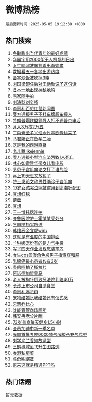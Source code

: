 # 微博热榜

`最后更新时间：2025-05-05 19:12:38 +0800`

## 热门搜索

1. [争取跑出当代青年的最好成绩](https://m.weibo.cn/search?containerid=100103type%3D1%26t%3D10%26q%3D%23%E4%BA%89%E5%8F%96%E8%B7%91%E5%87%BA%E5%BD%93%E4%BB%A3%E9%9D%92%E5%B9%B4%E7%9A%84%E6%9C%80%E5%A5%BD%E6%88%90%E7%BB%A9%23&stream_entry_id=51&isnewpage=1&extparam=seat%3D1%26filter_type%3Drealtimehot%26pos%3D0%26stream_entry_id%3D51%26c_type%3D51%26q%3D%2523%25E4%25BA%2589%25E5%258F%2596%25E8%25B7%2591%25E5%2587%25BA%25E5%25BD%2593%25E4%25BB%25A3%25E9%259D%2592%25E5%25B9%25B4%25E7%259A%2584%25E6%259C%2580%25E5%25A5%25BD%25E6%2588%2590%25E7%25BB%25A9%2523%26dgr%3D0%26cate%3D10103%26display_time%3D1746443557%26pre_seqid%3D17464435573380187090042)
1. [华晨宇用2000架无人机复刻日出](https://m.weibo.cn/search?containerid=100103type%3D1%26t%3D10%26q%3D%E5%8D%8E%E6%99%A8%E5%AE%87%E7%94%A82000%E6%9E%B6%E6%97%A0%E4%BA%BA%E6%9C%BA%E5%A4%8D%E5%88%BB%E6%97%A5%E5%87%BA&stream_entry_id=31&isnewpage=1&extparam=seat%3D1%26lcate%3D5001%26band_rank%3D1%26flag%3D16%26c_type%3D31%26pos%3D0%26dgr%3D0%26cate%3D5001%26filter_type%3Drealtimehot%26stream_entry_id%3D31%26realpos%3D1%26q%3D%25E5%258D%258E%25E6%2599%25A8%25E5%25AE%2587%25E7%2594%25A82000%25E6%259E%25B6%25E6%2597%25A0%25E4%25BA%25BA%25E6%259C%25BA%25E5%25A4%258D%25E5%2588%25BB%25E6%2597%25A5%25E5%2587%25BA%26display_time%3D1746443557%26pre_seqid%3D17464435573380187090042)
1. [女生晒照被网友看出血管瘤](https://m.weibo.cn/search?containerid=100103type%3D1%26t%3D10%26q%3D%23%E5%A5%B3%E7%94%9F%E6%99%92%E7%85%A7%E8%A2%AB%E7%BD%91%E5%8F%8B%E7%9C%8B%E5%87%BA%E8%A1%80%E7%AE%A1%E7%98%A4%23&stream_entry_id=31&isnewpage=1&extparam=seat%3D1%26lcate%3D5001%26band_rank%3D2%26flag%3D0%26c_type%3D31%26pos%3D1%26dgr%3D0%26cate%3D5001%26filter_type%3Drealtimehot%26stream_entry_id%3D31%26realpos%3D2%26q%3D%2523%25E5%25A5%25B3%25E7%2594%259F%25E6%2599%2592%25E7%2585%25A7%25E8%25A2%25AB%25E7%25BD%2591%25E5%258F%258B%25E7%259C%258B%25E5%2587%25BA%25E8%25A1%2580%25E7%25AE%25A1%25E7%2598%25A4%2523%26display_time%3D1746443557%26pre_seqid%3D17464435573380187090042)
1. [数据看五一各地出游热度](https://m.weibo.cn/search?containerid=100103type%3D1%26t%3D10%26q%3D%23%E6%95%B0%E6%8D%AE%E7%9C%8B%E4%BA%94%E4%B8%80%E5%90%84%E5%9C%B0%E5%87%BA%E6%B8%B8%E7%83%AD%E5%BA%A6%23&stream_entry_id=31&isnewpage=1&extparam=seat%3D1%26lcate%3D5001%26band_rank%3D3%26flag%3D0%26c_type%3D31%26pos%3D2%26dgr%3D0%26cate%3D5001%26filter_type%3Drealtimehot%26stream_entry_id%3D31%26realpos%3D3%26q%3D%2523%25E6%2595%25B0%25E6%258D%25AE%25E7%259C%258B%25E4%25BA%2594%25E4%25B8%2580%25E5%2590%2584%25E5%259C%25B0%25E5%2587%25BA%25E6%25B8%25B8%25E7%2583%25AD%25E5%25BA%25A6%2523%26display_time%3D1746443557%26pre_seqid%3D17464435573380187090042)
1. [晨宇炒饭被吃掉3吨](https://m.weibo.cn/search?containerid=100103type%3D1%26t%3D10%26q%3D%E6%99%A8%E5%AE%87%E7%82%92%E9%A5%AD%E8%A2%AB%E5%90%83%E6%8E%893%E5%90%A8&stream_entry_id=31&isnewpage=1&extparam=seat%3D1%26lcate%3D5001%26band_rank%3D4%26flag%3D16%26c_type%3D31%26pos%3D3%26dgr%3D0%26cate%3D5001%26filter_type%3Drealtimehot%26stream_entry_id%3D31%26realpos%3D4%26q%3D%25E6%2599%25A8%25E5%25AE%2587%25E7%2582%2592%25E9%25A5%25AD%25E8%25A2%25AB%25E5%2590%2583%25E6%258E%25893%25E5%2590%25A8%26display_time%3D1746443557%26pre_seqid%3D17464435573380187090042)
1. [刘国梁卸任后对王励勤说了这句话](https://m.weibo.cn/search?containerid=100103type%3D1%26t%3D10%26q%3D%23%E5%88%98%E5%9B%BD%E6%A2%81%E5%8D%B8%E4%BB%BB%E5%90%8E%E5%AF%B9%E7%8E%8B%E5%8A%B1%E5%8B%A4%E8%AF%B4%E4%BA%86%E8%BF%99%E5%8F%A5%E8%AF%9D%23&stream_entry_id=31&isnewpage=1&extparam=seat%3D1%26lcate%3D5001%26band_rank%3D5%26flag%3D0%26c_type%3D31%26pos%3D4%26dgr%3D0%26cate%3D5001%26filter_type%3Drealtimehot%26stream_entry_id%3D31%26realpos%3D5%26q%3D%2523%25E5%2588%2598%25E5%259B%25BD%25E6%25A2%2581%25E5%258D%25B8%25E4%25BB%25BB%25E5%2590%258E%25E5%25AF%25B9%25E7%258E%258B%25E5%258A%25B1%25E5%258B%25A4%25E8%25AF%25B4%25E4%25BA%2586%25E8%25BF%2599%25E5%258F%25A5%25E8%25AF%259D%2523%26display_time%3D1746443557%26pre_seqid%3D17464435573380187090042)
1. [日本一地出现神秘地鸣](https://m.weibo.cn/search?containerid=100103type%3D1%26t%3D10%26q%3D%23%E6%97%A5%E6%9C%AC%E4%B8%80%E5%9C%B0%E5%87%BA%E7%8E%B0%E7%A5%9E%E7%A7%98%E5%9C%B0%E9%B8%A3%23&stream_entry_id=31&isnewpage=1&extparam=seat%3D1%26lcate%3D5001%26band_rank%3D6%26flag%3D0%26c_type%3D31%26pos%3D5%26dgr%3D0%26cate%3D5001%26filter_type%3Drealtimehot%26stream_entry_id%3D31%26realpos%3D6%26q%3D%2523%25E6%2597%25A5%25E6%259C%25AC%25E4%25B8%2580%25E5%259C%25B0%25E5%2587%25BA%25E7%258E%25B0%25E7%25A5%259E%25E7%25A7%2598%25E5%259C%25B0%25E9%25B8%25A3%2523%26display_time%3D1746443557%26pre_seqid%3D17464435573380187090042)
1. [宅家随手拍](https://m.weibo.cn/search?containerid=100103type%3D1%26t%3D10%26q%3D%23%E5%AE%85%E5%AE%B6%E9%9A%8F%E6%89%8B%E6%8B%8D%23&stream_entry_id=31&isnewpage=1&extparam=seat%3D1%26lcate%3D5001%26band_rank%3D7%26c_type%3D31%26pos%3D6%26dgr%3D0%26cate%3D5001%26adid%3D284927%26is_ad_pos%3D1%26stream_entry_id%3D31%26q%3D%2523%25E5%25AE%2585%25E5%25AE%25B6%25E9%259A%258F%25E6%2589%258B%25E6%258B%258D%2523%26filter_type%3Drealtimehot%26display_time%3D1746443557%26pre_seqid%3D17464435573380187090042)
1. [刘涛怼刘奕畅](https://m.weibo.cn/search?containerid=100103type%3D1%26t%3D10%26q%3D%E5%88%98%E6%B6%9B%E6%80%BC%E5%88%98%E5%A5%95%E7%95%85&stream_entry_id=31&isnewpage=1&extparam=seat%3D1%26lcate%3D5001%26band_rank%3D7%26flag%3D2%26c_type%3D31%26pos%3D7%26dgr%3D0%26cate%3D5001%26filter_type%3Drealtimehot%26stream_entry_id%3D31%26realpos%3D7%26q%3D%25E5%2588%2598%25E6%25B6%259B%25E6%2580%25BC%25E5%2588%2598%25E5%25A5%2595%25E7%2595%2585%26display_time%3D1746443557%26pre_seqid%3D17464435573380187090042)
1. [李惠利百想红毯新闻图](https://m.weibo.cn/search?containerid=100103type%3D1%26t%3D10%26q%3D%23%E6%9D%8E%E6%83%A0%E5%88%A9%E7%99%BE%E6%83%B3%E7%BA%A2%E6%AF%AF%E6%96%B0%E9%97%BB%E5%9B%BE%23&stream_entry_id=31&isnewpage=1&extparam=seat%3D1%26lcate%3D5001%26band_rank%3D8%26flag%3D1%26c_type%3D31%26pos%3D8%26dgr%3D0%26cate%3D5001%26filter_type%3Drealtimehot%26stream_entry_id%3D31%26realpos%3D8%26q%3D%2523%25E6%259D%258E%25E6%2583%25A0%25E5%2588%25A9%25E7%2599%25BE%25E6%2583%25B3%25E7%25BA%25A2%25E6%25AF%25AF%25E6%2596%25B0%25E9%2597%25BB%25E5%259B%25BE%2523%26display_time%3D1746443557%26pre_seqid%3D17464435573380187090042)
1. [警方通报男子不挂车牌超车撞人](https://m.weibo.cn/search?containerid=100103type%3D1%26t%3D10%26q%3D%23%E8%AD%A6%E6%96%B9%E9%80%9A%E6%8A%A5%E7%94%B7%E5%AD%90%E4%B8%8D%E6%8C%82%E8%BD%A6%E7%89%8C%E8%B6%85%E8%BD%A6%E6%92%9E%E4%BA%BA%23&stream_entry_id=31&isnewpage=1&extparam=seat%3D1%26lcate%3D5001%26band_rank%3D9%26flag%3D0%26c_type%3D31%26pos%3D9%26dgr%3D0%26cate%3D5001%26filter_type%3Drealtimehot%26stream_entry_id%3D31%26realpos%3D9%26q%3D%2523%25E8%25AD%25A6%25E6%2596%25B9%25E9%2580%259A%25E6%258A%25A5%25E7%2594%25B7%25E5%25AD%2590%25E4%25B8%258D%25E6%258C%2582%25E8%25BD%25A6%25E7%2589%258C%25E8%25B6%2585%25E8%25BD%25A6%25E6%2592%259E%25E4%25BA%25BA%2523%26display_time%3D1746443557%26pre_seqid%3D17464435573380187090042)
1. [特朗普爆欧盟领导人打不通普京电话](https://m.weibo.cn/search?containerid=100103type%3D1%26t%3D10%26q%3D%23%E7%89%B9%E6%9C%97%E6%99%AE%E7%88%86%E6%AC%A7%E7%9B%9F%E9%A2%86%E5%AF%BC%E4%BA%BA%E6%89%93%E4%B8%8D%E9%80%9A%E6%99%AE%E4%BA%AC%E7%94%B5%E8%AF%9D%23&stream_entry_id=31&isnewpage=1&extparam=seat%3D1%26lcate%3D5001%26band_rank%3D10%26flag%3D0%26c_type%3D31%26pos%3D10%26dgr%3D0%26cate%3D5001%26filter_type%3Drealtimehot%26stream_entry_id%3D31%26realpos%3D10%26q%3D%2523%25E7%2589%25B9%25E6%259C%2597%25E6%2599%25AE%25E7%2588%2586%25E6%25AC%25A7%25E7%259B%259F%25E9%25A2%2586%25E5%25AF%25BC%25E4%25BA%25BA%25E6%2589%2593%25E4%25B8%258D%25E9%2580%259A%25E6%2599%25AE%25E4%25BA%25AC%25E7%2594%25B5%25E8%25AF%259D%2523%26display_time%3D1746443557%26pre_seqid%3D17464435573380187090042)
1. [月入3万攒2万五](https://m.weibo.cn/search?containerid=100103type%3D1%26t%3D10%26q%3D%E6%9C%88%E5%85%A53%E4%B8%87%E6%94%922%E4%B8%87%E4%BA%94&stream_entry_id=31&isnewpage=1&extparam=seat%3D1%26lcate%3D5001%26band_rank%3D11%26flag%3D2%26c_type%3D31%26pos%3D11%26dgr%3D0%26cate%3D5001%26filter_type%3Drealtimehot%26stream_entry_id%3D31%26realpos%3D11%26q%3D%25E6%259C%2588%25E5%2585%25A53%25E4%25B8%2587%25E6%2594%25922%25E4%25B8%2587%25E4%25BA%2594%26display_time%3D1746443557%26pre_seqid%3D17464435573380187090042)
1. [丁禹兮孟子义淮水竹亭剧情线来了](https://m.weibo.cn/search?containerid=100103type%3D1%26t%3D10%26q%3D%23%E4%B8%81%E7%A6%B9%E5%85%AE%E5%AD%9F%E5%AD%90%E4%B9%89%E6%B7%AE%E6%B0%B4%E7%AB%B9%E4%BA%AD%E5%89%A7%E6%83%85%E7%BA%BF%E6%9D%A5%E4%BA%86%23&stream_entry_id=31&isnewpage=1&extparam=seat%3D1%26lcate%3D5001%26band_rank%3D12%26flag%3D1%26c_type%3D31%26pos%3D12%26dgr%3D0%26cate%3D5001%26filter_type%3Drealtimehot%26stream_entry_id%3D31%26realpos%3D12%26q%3D%2523%25E4%25B8%2581%25E7%25A6%25B9%25E5%2585%25AE%25E5%25AD%259F%25E5%25AD%2590%25E4%25B9%2589%25E6%25B7%25AE%25E6%25B0%25B4%25E7%25AB%25B9%25E4%25BA%25AD%25E5%2589%25A7%25E6%2583%2585%25E7%25BA%25BF%25E6%259D%25A5%25E4%25BA%2586%2523%26display_time%3D1746443557%26pre_seqid%3D17464435573380187090042)
1. [马君妍正在备孕二胎](https://m.weibo.cn/search?containerid=100103type%3D1%26t%3D10%26q%3D%E9%A9%AC%E5%90%9B%E5%A6%8D%E6%AD%A3%E5%9C%A8%E5%A4%87%E5%AD%95%E4%BA%8C%E8%83%8E&stream_entry_id=31&isnewpage=1&extparam=seat%3D1%26lcate%3D5001%26band_rank%3D13%26flag%3D2%26c_type%3D31%26pos%3D13%26dgr%3D0%26cate%3D5001%26filter_type%3Drealtimehot%26stream_entry_id%3D31%26realpos%3D13%26q%3D%25E9%25A9%25AC%25E5%2590%259B%25E5%25A6%258D%25E6%25AD%25A3%25E5%259C%25A8%25E5%25A4%2587%25E5%25AD%2595%25E4%25BA%258C%25E8%2583%258E%26display_time%3D1746443557%26pre_seqid%3D17464435573380187090042)
1. [这是我的西游直播](https://m.weibo.cn/search?containerid=100103type%3D1%26t%3D10%26q%3D%E8%BF%99%E6%98%AF%E6%88%91%E7%9A%84%E8%A5%BF%E6%B8%B8%E7%9B%B4%E6%92%AD&stream_entry_id=31&isnewpage=1&extparam=seat%3D1%26lcate%3D5001%26band_rank%3D14%26flag%3D1%26c_type%3D31%26pos%3D14%26dgr%3D0%26cate%3D5001%26filter_type%3Drealtimehot%26stream_entry_id%3D31%26realpos%3D14%26q%3D%25E8%25BF%2599%25E6%2598%25AF%25E6%2588%2591%25E7%259A%2584%25E8%25A5%25BF%25E6%25B8%25B8%25E7%259B%25B4%25E6%2592%25AD%26display_time%3D1746443557%26pre_seqid%3D17464435573380187090042)
1. [允儿跳likejennie](https://m.weibo.cn/search?containerid=100103type%3D1%26t%3D10%26q%3D%E5%85%81%E5%84%BF%E8%B7%B3likejennie&stream_entry_id=31&isnewpage=1&extparam=seat%3D1%26lcate%3D5001%26band_rank%3D15%26flag%3D1%26c_type%3D31%26pos%3D15%26dgr%3D0%26cate%3D5001%26filter_type%3Drealtimehot%26stream_entry_id%3D31%26realpos%3D15%26q%3D%25E5%2585%2581%25E5%2584%25BF%25E8%25B7%25B3likejennie%26display_time%3D1746443557%26pre_seqid%3D17464435573380187090042)
1. [警方通报小型汽车坠河致1人死亡](https://m.weibo.cn/search?containerid=100103type%3D1%26t%3D10%26q%3D%23%E8%AD%A6%E6%96%B9%E9%80%9A%E6%8A%A5%E5%B0%8F%E5%9E%8B%E6%B1%BD%E8%BD%A6%E5%9D%A0%E6%B2%B3%E8%87%B41%E4%BA%BA%E6%AD%BB%E4%BA%A1%23&stream_entry_id=31&isnewpage=1&extparam=seat%3D1%26lcate%3D5001%26band_rank%3D16%26flag%3D1%26c_type%3D31%26pos%3D16%26dgr%3D0%26cate%3D5001%26filter_type%3Drealtimehot%26stream_entry_id%3D31%26realpos%3D16%26q%3D%2523%25E8%25AD%25A6%25E6%2596%25B9%25E9%2580%259A%25E6%258A%25A5%25E5%25B0%258F%25E5%259E%258B%25E6%25B1%25BD%25E8%25BD%25A6%25E5%259D%25A0%25E6%25B2%25B3%25E8%2587%25B41%25E4%25BA%25BA%25E6%25AD%25BB%25E4%25BA%25A1%2523%26display_time%3D1746443557%26pre_seqid%3D17464435573380187090042)
1. [林心如霍建华带女儿看电影](https://m.weibo.cn/search?containerid=100103type%3D1%26t%3D10%26q%3D%23%E6%9E%97%E5%BF%83%E5%A6%82%E9%9C%8D%E5%BB%BA%E5%8D%8E%E5%B8%A6%E5%A5%B3%E5%84%BF%E7%9C%8B%E7%94%B5%E5%BD%B1%23&stream_entry_id=31&isnewpage=1&extparam=seat%3D1%26lcate%3D5001%26band_rank%3D17%26flag%3D1%26c_type%3D31%26pos%3D17%26dgr%3D0%26cate%3D5001%26filter_type%3Drealtimehot%26stream_entry_id%3D31%26realpos%3D17%26q%3D%2523%25E6%259E%2597%25E5%25BF%2583%25E5%25A6%2582%25E9%259C%258D%25E5%25BB%25BA%25E5%258D%258E%25E5%25B8%25A6%25E5%25A5%25B3%25E5%2584%25BF%25E7%259C%258B%25E7%2594%25B5%25E5%25BD%25B1%2523%26display_time%3D1746443557%26pre_seqid%3D17464435573380187090042)
1. [男患子宫肌瘤论文打了谁的脸](https://m.weibo.cn/search?containerid=100103type%3D1%26t%3D10%26q%3D%23%E7%94%B7%E6%82%A3%E5%AD%90%E5%AE%AB%E8%82%8C%E7%98%A4%E8%AE%BA%E6%96%87%E6%89%93%E4%BA%86%E8%B0%81%E7%9A%84%E8%84%B8%23&stream_entry_id=31&isnewpage=1&extparam=seat%3D1%26lcate%3D5001%26band_rank%3D18%26flag%3D1%26c_type%3D31%26pos%3D18%26dgr%3D0%26cate%3D5001%26filter_type%3Drealtimehot%26stream_entry_id%3D31%26realpos%3D18%26q%3D%2523%25E7%2594%25B7%25E6%2582%25A3%25E5%25AD%2590%25E5%25AE%25AB%25E8%2582%258C%25E7%2598%25A4%25E8%25AE%25BA%25E6%2596%2587%25E6%2589%2593%25E4%25BA%2586%25E8%25B0%2581%25E7%259A%2584%25E8%2584%25B8%2523%26display_time%3D1746443557%26pre_seqid%3D17464435573380187090042)
1. [再上19天班又放假了](https://m.weibo.cn/search?containerid=100103type%3D1%26t%3D10%26q%3D%23%E5%86%8D%E4%B8%8A19%E5%A4%A9%E7%8F%AD%E5%8F%88%E6%94%BE%E5%81%87%E4%BA%86%23&stream_entry_id=31&isnewpage=1&extparam=seat%3D1%26lcate%3D5001%26band_rank%3D19%26flag%3D0%26c_type%3D31%26pos%3D19%26dgr%3D0%26cate%3D5001%26filter_type%3Drealtimehot%26stream_entry_id%3D31%26realpos%3D19%26q%3D%2523%25E5%2586%258D%25E4%25B8%258A19%25E5%25A4%25A9%25E7%258F%25AD%25E5%258F%2588%25E6%2594%25BE%25E5%2581%2587%25E4%25BA%2586%2523%26display_time%3D1746443557%26pre_seqid%3D17464435573380187090042)
1. [护士发论文称男性确诊子宫肌瘤](https://m.weibo.cn/search?containerid=100103type%3D1%26t%3D10%26q%3D%23%E6%8A%A4%E5%A3%AB%E5%8F%91%E8%AE%BA%E6%96%87%E7%A7%B0%E7%94%B7%E6%80%A7%E7%A1%AE%E8%AF%8A%E5%AD%90%E5%AE%AB%E8%82%8C%E7%98%A4%23&stream_entry_id=31&isnewpage=1&extparam=seat%3D1%26lcate%3D5001%26band_rank%3D20%26flag%3D0%26c_type%3D31%26pos%3D20%26dgr%3D0%26cate%3D5001%26filter_type%3Drealtimehot%26stream_entry_id%3D31%26realpos%3D20%26q%3D%2523%25E6%258A%25A4%25E5%25A3%25AB%25E5%258F%2591%25E8%25AE%25BA%25E6%2596%2587%25E7%25A7%25B0%25E7%2594%25B7%25E6%2580%25A7%25E7%25A1%25AE%25E8%25AF%258A%25E5%25AD%2590%25E5%25AE%25AB%25E8%2582%258C%25E7%2598%25A4%2523%26display_time%3D1746443557%26pre_seqid%3D17464435573380187090042)
1. [19岁女孩哭泣照被盗用到高潮针配图](https://m.weibo.cn/search?containerid=100103type%3D1%26t%3D10%26q%3D%2319%E5%B2%81%E5%A5%B3%E5%AD%A9%E5%93%AD%E6%B3%A3%E7%85%A7%E8%A2%AB%E7%9B%97%E7%94%A8%E5%88%B0%E9%AB%98%E6%BD%AE%E9%92%88%E9%85%8D%E5%9B%BE%23&stream_entry_id=31&isnewpage=1&extparam=seat%3D1%26lcate%3D5001%26band_rank%3D21%26flag%3D2%26c_type%3D31%26pos%3D21%26dgr%3D0%26cate%3D5001%26filter_type%3Drealtimehot%26stream_entry_id%3D31%26realpos%3D21%26q%3D%252319%25E5%25B2%2581%25E5%25A5%25B3%25E5%25AD%25A9%25E5%2593%25AD%25E6%25B3%25A3%25E7%2585%25A7%25E8%25A2%25AB%25E7%259B%2597%25E7%2594%25A8%25E5%2588%25B0%25E9%25AB%2598%25E6%25BD%25AE%25E9%2592%2588%25E9%2585%258D%25E5%259B%25BE%2523%26display_time%3D1746443557%26pre_seqid%3D17464435573380187090042)
1. [百想红毯](https://m.weibo.cn/search?containerid=100103type%3D1%26t%3D10%26q%3D%E7%99%BE%E6%83%B3%E7%BA%A2%E6%AF%AF&stream_entry_id=31&isnewpage=1&extparam=seat%3D1%26lcate%3D5001%26band_rank%3D22%26flag%3D0%26c_type%3D31%26pos%3D22%26dgr%3D0%26cate%3D5001%26filter_type%3Drealtimehot%26stream_entry_id%3D31%26realpos%3D22%26q%3D%25E7%2599%25BE%25E6%2583%25B3%25E7%25BA%25A2%25E6%25AF%25AF%26display_time%3D1746443557%26pre_seqid%3D17464435573380187090042)
1. [楚后](https://m.weibo.cn/search?containerid=100103type%3D1%26t%3D10%26q%3D%E6%A5%9A%E5%90%8E&stream_entry_id=31&isnewpage=1&extparam=seat%3D1%26lcate%3D5001%26band_rank%3D23%26flag%3D1%26c_type%3D31%26pos%3D23%26dgr%3D0%26cate%3D5001%26filter_type%3Drealtimehot%26stream_entry_id%3D31%26realpos%3D23%26q%3D%25E6%25A5%259A%25E5%2590%258E%26display_time%3D1746443557%26pre_seqid%3D17464435573380187090042)
1. [百想](https://m.weibo.cn/search?containerid=100103type%3D1%26t%3D10%26q%3D%E7%99%BE%E6%83%B3&stream_entry_id=31&isnewpage=1&extparam=seat%3D1%26lcate%3D5001%26band_rank%3D24%26flag%3D1%26c_type%3D31%26pos%3D24%26dgr%3D0%26cate%3D5001%26filter_type%3Drealtimehot%26stream_entry_id%3D31%26realpos%3D24%26q%3D%25E7%2599%25BE%25E6%2583%25B3%26display_time%3D1746443557%26pre_seqid%3D17464435573380187090042)
1. [王一博托腮连拍](https://m.weibo.cn/search?containerid=100103type%3D1%26t%3D10%26q%3D%23%E7%8E%8B%E4%B8%80%E5%8D%9A%E6%89%98%E8%85%AE%E8%BF%9E%E6%8B%8D%23&stream_entry_id=31&isnewpage=1&extparam=seat%3D1%26lcate%3D5001%26band_rank%3D25%26flag%3D1%26c_type%3D31%26pos%3D25%26dgr%3D0%26cate%3D5001%26filter_type%3Drealtimehot%26stream_entry_id%3D31%26realpos%3D25%26q%3D%2523%25E7%258E%258B%25E4%25B8%2580%25E5%258D%259A%25E6%2589%2598%25E8%2585%25AE%25E8%25BF%259E%25E6%258B%258D%2523%26display_time%3D1746443557%26pre_seqid%3D17464435573380187090042)
1. [齐鲁医院护士霍某某受处分](https://m.weibo.cn/search?containerid=100103type%3D1%26t%3D10%26q%3D%23%E9%BD%90%E9%B2%81%E5%8C%BB%E9%99%A2%E6%8A%A4%E5%A3%AB%E9%9C%8D%E6%9F%90%E6%9F%90%E5%8F%97%E5%A4%84%E5%88%86%23&stream_entry_id=31&isnewpage=1&extparam=seat%3D1%26lcate%3D5001%26band_rank%3D26%26flag%3D1%26c_type%3D31%26pos%3D26%26dgr%3D0%26cate%3D5001%26filter_type%3Drealtimehot%26stream_entry_id%3D31%26realpos%3D26%26q%3D%2523%25E9%25BD%2590%25E9%25B2%2581%25E5%258C%25BB%25E9%2599%25A2%25E6%258A%25A4%25E5%25A3%25AB%25E9%259C%258D%25E6%259F%2590%25E6%259F%2590%25E5%258F%2597%25E5%25A4%2584%25E5%2588%2586%2523%26display_time%3D1746443557%26pre_seqid%3D17464435573380187090042)
1. [生命树杨紫路透](https://m.weibo.cn/search?containerid=100103type%3D1%26t%3D10%26q%3D%23%E7%94%9F%E5%91%BD%E6%A0%91%E6%9D%A8%E7%B4%AB%E8%B7%AF%E9%80%8F%23&stream_entry_id=31&isnewpage=1&extparam=seat%3D1%26lcate%3D5001%26band_rank%3D27%26flag%3D1%26c_type%3D31%26pos%3D27%26dgr%3D0%26cate%3D5001%26filter_type%3Drealtimehot%26stream_entry_id%3D31%26realpos%3D27%26q%3D%2523%25E7%2594%259F%25E5%2591%25BD%25E6%25A0%2591%25E6%259D%25A8%25E7%25B4%25AB%25E8%25B7%25AF%25E9%2580%258F%2523%26display_time%3D1746443557%26pre_seqid%3D17464435573380187090042)
1. [韩维辰金宣虎wink](https://m.weibo.cn/search?containerid=100103type%3D1%26t%3D10%26q%3D%23%E9%9F%A9%E7%BB%B4%E8%BE%B0%E9%87%91%E5%AE%A3%E8%99%8Ewink%23&stream_entry_id=31&isnewpage=1&extparam=seat%3D1%26lcate%3D5001%26band_rank%3D28%26flag%3D1%26c_type%3D31%26pos%3D28%26dgr%3D0%26cate%3D5001%26filter_type%3Drealtimehot%26stream_entry_id%3D31%26realpos%3D28%26q%3D%2523%25E9%259F%25A9%25E7%25BB%25B4%25E8%25BE%25B0%25E9%2587%2591%25E5%25AE%25A3%25E8%2599%258Ewink%2523%26display_time%3D1746443557%26pre_seqid%3D17464435573380187090042)
1. [这就是有温度的中国排面](https://m.weibo.cn/search?containerid=100103type%3D1%26t%3D10%26q%3D%23%E8%BF%99%E5%B0%B1%E6%98%AF%E6%9C%89%E6%B8%A9%E5%BA%A6%E7%9A%84%E4%B8%AD%E5%9B%BD%E6%8E%92%E9%9D%A2%23&stream_entry_id=31&isnewpage=1&extparam=seat%3D1%26lcate%3D5001%26band_rank%3D29%26flag%3D1%26c_type%3D31%26pos%3D29%26dgr%3D0%26cate%3D5001%26filter_type%3Drealtimehot%26stream_entry_id%3D31%26realpos%3D29%26q%3D%2523%25E8%25BF%2599%25E5%25B0%25B1%25E6%2598%25AF%25E6%259C%2589%25E6%25B8%25A9%25E5%25BA%25A6%25E7%259A%2584%25E4%25B8%25AD%25E5%259B%25BD%25E6%258E%2592%25E9%259D%25A2%2523%26display_time%3D1746443557%26pre_seqid%3D17464435573380187090042)
1. [卡琳娜宠粉有的是力气手段](https://m.weibo.cn/search?containerid=100103type%3D1%26t%3D10%26q%3D%E5%8D%A1%E7%90%B3%E5%A8%9C%E5%AE%A0%E7%B2%89%E6%9C%89%E7%9A%84%E6%98%AF%E5%8A%9B%E6%B0%94%E6%89%8B%E6%AE%B5&stream_entry_id=31&isnewpage=1&extparam=seat%3D1%26lcate%3D5001%26band_rank%3D30%26flag%3D1%26c_type%3D31%26pos%3D30%26dgr%3D0%26cate%3D5001%26filter_type%3Drealtimehot%26stream_entry_id%3D31%26realpos%3D30%26q%3D%25E5%258D%25A1%25E7%2590%25B3%25E5%25A8%259C%25E5%25AE%25A0%25E7%25B2%2589%25E6%259C%2589%25E7%259A%2584%25E6%2598%25AF%25E5%258A%259B%25E6%25B0%2594%25E6%2589%258B%25E6%25AE%25B5%26display_time%3D1746443557%26pre_seqid%3D17464435573380187090042)
1. [写了四天作业发现忘装笔芯](https://m.weibo.cn/search?containerid=100103type%3D1%26t%3D10%26q%3D%E5%86%99%E4%BA%86%E5%9B%9B%E5%A4%A9%E4%BD%9C%E4%B8%9A%E5%8F%91%E7%8E%B0%E5%BF%98%E8%A3%85%E7%AC%94%E8%8A%AF&stream_entry_id=31&isnewpage=1&extparam=seat%3D1%26lcate%3D5001%26band_rank%3D31%26flag%3D1%26c_type%3D31%26pos%3D31%26dgr%3D0%26cate%3D5001%26filter_type%3Drealtimehot%26stream_entry_id%3D31%26realpos%3D31%26q%3D%25E5%2586%2599%25E4%25BA%2586%25E5%259B%259B%25E5%25A4%25A9%25E4%25BD%259C%25E4%25B8%259A%25E5%258F%2591%25E7%258E%25B0%25E5%25BF%2598%25E8%25A3%2585%25E7%25AC%2594%25E8%258A%25AF%26display_time%3D1746443557%26pre_seqid%3D17464435573380187090042)
1. [女生cos国漫角色被男子指责穿和服](https://m.weibo.cn/search?containerid=100103type%3D1%26t%3D10%26q%3D%23%E5%A5%B3%E7%94%9Fcos%E5%9B%BD%E6%BC%AB%E8%A7%92%E8%89%B2%E8%A2%AB%E7%94%B7%E5%AD%90%E6%8C%87%E8%B4%A3%E7%A9%BF%E5%92%8C%E6%9C%8D%23&stream_entry_id=31&isnewpage=1&extparam=seat%3D1%26lcate%3D5001%26band_rank%3D32%26flag%3D0%26c_type%3D31%26pos%3D32%26dgr%3D0%26cate%3D5001%26filter_type%3Drealtimehot%26stream_entry_id%3D31%26realpos%3D32%26q%3D%2523%25E5%25A5%25B3%25E7%2594%259Fcos%25E5%259B%25BD%25E6%25BC%25AB%25E8%25A7%2592%25E8%2589%25B2%25E8%25A2%25AB%25E7%2594%25B7%25E5%25AD%2590%25E6%258C%2587%25E8%25B4%25A3%25E7%25A9%25BF%25E5%2592%258C%25E6%259C%258D%2523%26display_time%3D1746443557%26pre_seqid%3D17464435573380187090042)
1. [乳腺癌最小患者仅有3岁](https://m.weibo.cn/search?containerid=100103type%3D1%26t%3D10%26q%3D%23%E4%B9%B3%E8%85%BA%E7%99%8C%E6%9C%80%E5%B0%8F%E6%82%A3%E8%80%85%E4%BB%85%E6%9C%893%E5%B2%81%23&stream_entry_id=31&isnewpage=1&extparam=seat%3D1%26lcate%3D5001%26band_rank%3D33%26flag%3D0%26c_type%3D31%26pos%3D33%26dgr%3D0%26cate%3D5001%26filter_type%3Drealtimehot%26stream_entry_id%3D31%26realpos%3D33%26q%3D%2523%25E4%25B9%25B3%25E8%2585%25BA%25E7%2599%258C%25E6%259C%2580%25E5%25B0%258F%25E6%2582%25A3%25E8%2580%2585%25E4%25BB%2585%25E6%259C%25893%25E5%25B2%2581%2523%26display_time%3D1746443557%26pre_seqid%3D17464435573380187090042)
1. [费启鸣拍了撕拉片](https://m.weibo.cn/search?containerid=100103type%3D1%26t%3D10%26q%3D%E8%B4%B9%E5%90%AF%E9%B8%A3%E6%8B%8D%E4%BA%86%E6%92%95%E6%8B%89%E7%89%87&stream_entry_id=31&isnewpage=1&extparam=seat%3D1%26lcate%3D5001%26band_rank%3D34%26flag%3D1%26c_type%3D31%26pos%3D34%26dgr%3D0%26cate%3D5001%26filter_type%3Drealtimehot%26stream_entry_id%3D31%26realpos%3D34%26q%3D%25E8%25B4%25B9%25E5%2590%25AF%25E9%25B8%25A3%25E6%258B%258D%25E4%25BA%2586%25E6%2592%2595%25E6%258B%2589%25E7%2589%2587%26display_time%3D1746443557%26pre_seqid%3D17464435573380187090042)
1. [阿诺德加盟皇马](https://m.weibo.cn/search?containerid=100103type%3D1%26t%3D10%26q%3D%23%E9%98%BF%E8%AF%BA%E5%BE%B7%E5%8A%A0%E7%9B%9F%E7%9A%87%E9%A9%AC%23&stream_entry_id=31&isnewpage=1&extparam=seat%3D1%26lcate%3D5001%26band_rank%3D35%26flag%3D0%26c_type%3D31%26pos%3D35%26dgr%3D0%26cate%3D5001%26filter_type%3Drealtimehot%26stream_entry_id%3D31%26realpos%3D35%26q%3D%2523%25E9%2598%25BF%25E8%25AF%25BA%25E5%25BE%25B7%25E5%258A%25A0%25E7%259B%259F%25E7%259A%2587%25E9%25A9%25AC%2523%26display_time%3D1746443557%26pre_seqid%3D17464435573380187090042)
1. [老人被狗扑倒致死法院判赔40万](https://m.weibo.cn/search?containerid=100103type%3D1%26t%3D10%26q%3D%E8%80%81%E4%BA%BA%E8%A2%AB%E7%8B%97%E6%89%91%E5%80%92%E8%87%B4%E6%AD%BB%E6%B3%95%E9%99%A2%E5%88%A4%E8%B5%9440%E4%B8%87&stream_entry_id=31&isnewpage=1&extparam=seat%3D1%26lcate%3D5001%26band_rank%3D36%26flag%3D0%26c_type%3D31%26pos%3D36%26dgr%3D0%26cate%3D5001%26filter_type%3Drealtimehot%26stream_entry_id%3D31%26realpos%3D36%26q%3D%25E8%2580%2581%25E4%25BA%25BA%25E8%25A2%25AB%25E7%258B%2597%25E6%2589%2591%25E5%2580%2592%25E8%2587%25B4%25E6%25AD%25BB%25E6%25B3%2595%25E9%2599%25A2%25E5%2588%25A4%25E8%25B5%259440%25E4%25B8%2587%26display_time%3D1746443557%26pre_seqid%3D17464435573380187090042)
1. [长沙上市公司自助食堂](https://m.weibo.cn/search?containerid=100103type%3D1%26t%3D10%26q%3D%E9%95%BF%E6%B2%99%E4%B8%8A%E5%B8%82%E5%85%AC%E5%8F%B8%E8%87%AA%E5%8A%A9%E9%A3%9F%E5%A0%82&stream_entry_id=31&isnewpage=1&extparam=seat%3D1%26lcate%3D5001%26band_rank%3D37%26flag%3D1%26c_type%3D31%26pos%3D37%26dgr%3D0%26cate%3D5001%26filter_type%3Drealtimehot%26stream_entry_id%3D31%26realpos%3D37%26q%3D%25E9%2595%25BF%25E6%25B2%2599%25E4%25B8%258A%25E5%25B8%2582%25E5%2585%25AC%25E5%258F%25B8%25E8%2587%25AA%25E5%258A%25A9%25E9%25A3%259F%25E5%25A0%2582%26display_time%3D1746443557%26pre_seqid%3D17464435573380187090042)
1. [李惠利麻花辫](https://m.weibo.cn/search?containerid=100103type%3D1%26t%3D10%26q%3D%23%E6%9D%8E%E6%83%A0%E5%88%A9%E9%BA%BB%E8%8A%B1%E8%BE%AB%23&stream_entry_id=31&isnewpage=1&extparam=seat%3D1%26lcate%3D5001%26band_rank%3D38%26flag%3D1%26c_type%3D31%26pos%3D38%26dgr%3D0%26cate%3D5001%26filter_type%3Drealtimehot%26stream_entry_id%3D31%26realpos%3D38%26q%3D%2523%25E6%259D%258E%25E6%2583%25A0%25E5%2588%25A9%25E9%25BA%25BB%25E8%258A%25B1%25E8%25BE%25AB%2523%26display_time%3D1746443557%26pre_seqid%3D17464435573380187090042)
1. [宠物结婚比我结婚还有仪式感](https://m.weibo.cn/search?containerid=100103type%3D1%26t%3D10%26q%3D%E5%AE%A0%E7%89%A9%E7%BB%93%E5%A9%9A%E6%AF%94%E6%88%91%E7%BB%93%E5%A9%9A%E8%BF%98%E6%9C%89%E4%BB%AA%E5%BC%8F%E6%84%9F&stream_entry_id=31&isnewpage=1&extparam=seat%3D1%26lcate%3D5001%26band_rank%3D39%26flag%3D1%26c_type%3D31%26pos%3D39%26dgr%3D0%26cate%3D5001%26filter_type%3Drealtimehot%26stream_entry_id%3D31%26realpos%3D39%26q%3D%25E5%25AE%25A0%25E7%2589%25A9%25E7%25BB%2593%25E5%25A9%259A%25E6%25AF%2594%25E6%2588%2591%25E7%25BB%2593%25E5%25A9%259A%25E8%25BF%2598%25E6%259C%2589%25E4%25BB%25AA%25E5%25BC%258F%25E6%2584%259F%26display_time%3D1746443557%26pre_seqid%3D17464435573380187090042)
1. [宋慧乔比心](https://m.weibo.cn/search?containerid=100103type%3D1%26t%3D10%26q%3D%E5%AE%8B%E6%85%A7%E4%B9%94%E6%AF%94%E5%BF%83&stream_entry_id=31&isnewpage=1&extparam=seat%3D1%26lcate%3D5001%26band_rank%3D40%26flag%3D1%26c_type%3D31%26pos%3D40%26dgr%3D0%26cate%3D5001%26filter_type%3Drealtimehot%26stream_entry_id%3D31%26realpos%3D40%26q%3D%25E5%25AE%258B%25E6%2585%25A7%25E4%25B9%2594%25E6%25AF%2594%25E5%25BF%2583%26display_time%3D1746443557%26pre_seqid%3D17464435573380187090042)
1. [谁能管管商场厕所](https://m.weibo.cn/search?containerid=100103type%3D1%26t%3D10%26q%3D%E8%B0%81%E8%83%BD%E7%AE%A1%E7%AE%A1%E5%95%86%E5%9C%BA%E5%8E%95%E6%89%80&stream_entry_id=31&isnewpage=1&extparam=seat%3D1%26lcate%3D5001%26band_rank%3D41%26flag%3D0%26c_type%3D31%26pos%3D41%26dgr%3D0%26cate%3D5001%26filter_type%3Drealtimehot%26stream_entry_id%3D31%26realpos%3D41%26q%3D%25E8%25B0%2581%25E8%2583%25BD%25E7%25AE%25A1%25E7%25AE%25A1%25E5%2595%2586%25E5%259C%25BA%25E5%258E%2595%25E6%2589%2580%26display_time%3D1746443557%26pre_seqid%3D17464435573380187090042)
1. [韩安冉老公片酬](https://m.weibo.cn/search?containerid=100103type%3D1%26t%3D10%26q%3D%23%E9%9F%A9%E5%AE%89%E5%86%89%E8%80%81%E5%85%AC%E7%89%87%E9%85%AC%23&stream_entry_id=31&isnewpage=1&extparam=seat%3D1%26lcate%3D5001%26band_rank%3D42%26flag%3D0%26c_type%3D31%26pos%3D42%26dgr%3D0%26cate%3D5001%26filter_type%3Drealtimehot%26stream_entry_id%3D31%26realpos%3D42%26q%3D%2523%25E9%259F%25A9%25E5%25AE%2589%25E5%2586%2589%25E8%2580%2581%25E5%2585%25AC%25E7%2589%2587%25E9%2585%25AC%2523%26display_time%3D1746443557%26pre_seqid%3D17464435573380187090042)
1. [73岁普京每天健身1.5小时](https://m.weibo.cn/search?containerid=100103type%3D1%26t%3D10%26q%3D%2373%E5%B2%81%E6%99%AE%E4%BA%AC%E6%AF%8F%E5%A4%A9%E5%81%A5%E8%BA%AB1.5%E5%B0%8F%E6%97%B6%23&stream_entry_id=31&isnewpage=1&extparam=seat%3D1%26lcate%3D5001%26band_rank%3D43%26flag%3D0%26c_type%3D31%26pos%3D43%26dgr%3D0%26cate%3D5001%26filter_type%3Drealtimehot%26stream_entry_id%3D31%26realpos%3D43%26q%3D%252373%25E5%25B2%2581%25E6%2599%25AE%25E4%25BA%25AC%25E6%25AF%258F%25E5%25A4%25A9%25E5%2581%25A5%25E8%25BA%25AB1.5%25E5%25B0%258F%25E6%2597%25B6%2523%26display_time%3D1746443557%26pre_seqid%3D17464435573380187090042)
1. [全员加速中新一季名单](https://m.weibo.cn/search?containerid=100103type%3D1%26t%3D10%26q%3D%23%E5%85%A8%E5%91%98%E5%8A%A0%E9%80%9F%E4%B8%AD%E6%96%B0%E4%B8%80%E5%AD%A3%E5%90%8D%E5%8D%95%23&stream_entry_id=31&isnewpage=1&extparam=seat%3D1%26lcate%3D5001%26band_rank%3D44%26flag%3D1%26c_type%3D31%26pos%3D44%26dgr%3D0%26cate%3D5001%26filter_type%3Drealtimehot%26stream_entry_id%3D31%26realpos%3D44%26q%3D%2523%25E5%2585%25A8%25E5%2591%2598%25E5%258A%25A0%25E9%2580%259F%25E4%25B8%25AD%25E6%2596%25B0%25E4%25B8%2580%25E5%25AD%25A3%25E5%2590%258D%25E5%258D%2595%2523%26display_time%3D1746443557%26pre_seqid%3D17464435573380187090042)
1. [我国首批五座9000吨气膜粮仓充气成型](https://m.weibo.cn/search?containerid=100103type%3D1%26t%3D10%26q%3D%23%E6%88%91%E5%9B%BD%E9%A6%96%E6%89%B9%E4%BA%94%E5%BA%A79000%E5%90%A8%E6%B0%94%E8%86%9C%E7%B2%AE%E4%BB%93%E5%85%85%E6%B0%94%E6%88%90%E5%9E%8B%23&stream_entry_id=31&isnewpage=1&extparam=seat%3D1%26lcate%3D5001%26band_rank%3D45%26flag%3D1%26c_type%3D31%26pos%3D45%26dgr%3D0%26cate%3D5001%26filter_type%3Drealtimehot%26stream_entry_id%3D31%26realpos%3D45%26q%3D%2523%25E6%2588%2591%25E5%259B%25BD%25E9%25A6%2596%25E6%2589%25B9%25E4%25BA%2594%25E5%25BA%25A79000%25E5%2590%25A8%25E6%25B0%2594%25E8%2586%259C%25E7%25B2%25AE%25E4%25BB%2593%25E5%2585%2585%25E6%25B0%2594%25E6%2588%2590%25E5%259E%258B%2523%26display_time%3D1746443557%26pre_seqid%3D17464435573380187090042)
1. [刘学义兰香如故造型](https://m.weibo.cn/search?containerid=100103type%3D1%26t%3D10%26q%3D%23%E5%88%98%E5%AD%A6%E4%B9%89%E5%85%B0%E9%A6%99%E5%A6%82%E6%95%85%E9%80%A0%E5%9E%8B%23&stream_entry_id=31&isnewpage=1&extparam=seat%3D1%26lcate%3D5001%26band_rank%3D46%26flag%3D1%26c_type%3D31%26pos%3D46%26dgr%3D0%26cate%3D5001%26filter_type%3Drealtimehot%26stream_entry_id%3D31%26realpos%3D46%26q%3D%2523%25E5%2588%2598%25E5%25AD%25A6%25E4%25B9%2589%25E5%2585%25B0%25E9%25A6%2599%25E5%25A6%2582%25E6%2595%2585%25E9%2580%25A0%25E5%259E%258B%2523%26display_time%3D1746443557%26pre_seqid%3D17464435573380187090042)
1. [王鹤棣咸鱼飞升生图路透](https://m.weibo.cn/search?containerid=100103type%3D1%26t%3D10%26q%3D%23%E7%8E%8B%E9%B9%A4%E6%A3%A3%E5%92%B8%E9%B1%BC%E9%A3%9E%E5%8D%87%E7%94%9F%E5%9B%BE%E8%B7%AF%E9%80%8F%23&stream_entry_id=31&isnewpage=1&extparam=seat%3D1%26lcate%3D5001%26band_rank%3D47%26flag%3D0%26c_type%3D31%26pos%3D47%26dgr%3D0%26cate%3D5001%26filter_type%3Drealtimehot%26stream_entry_id%3D31%26realpos%3D47%26q%3D%2523%25E7%258E%258B%25E9%25B9%25A4%25E6%25A3%25A3%25E5%2592%25B8%25E9%25B1%25BC%25E9%25A3%259E%25E5%258D%2587%25E7%2594%259F%25E5%259B%25BE%25E8%25B7%25AF%25E9%2580%258F%2523%26display_time%3D1746443557%26pre_seqid%3D17464435573380187090042)
1. [香港私房菜](https://m.weibo.cn/search?containerid=100103type%3D1%26t%3D10%26q%3D%E9%A6%99%E6%B8%AF%E7%A7%81%E6%88%BF%E8%8F%9C&stream_entry_id=31&isnewpage=1&extparam=seat%3D1%26lcate%3D5001%26band_rank%3D48%26flag%3D1%26c_type%3D31%26pos%3D48%26dgr%3D0%26cate%3D5001%26filter_type%3Drealtimehot%26stream_entry_id%3D31%26realpos%3D48%26q%3D%25E9%25A6%2599%25E6%25B8%25AF%25E7%25A7%2581%25E6%2588%25BF%25E8%258F%259C%26display_time%3D1746443557%26pre_seqid%3D17464435573380187090042)
1. [蒋奇明演技](https://m.weibo.cn/search?containerid=100103type%3D1%26t%3D10%26q%3D%E8%92%8B%E5%A5%87%E6%98%8E%E6%BC%94%E6%8A%80&stream_entry_id=31&isnewpage=1&extparam=seat%3D1%26lcate%3D5001%26band_rank%3D49%26flag%3D1%26c_type%3D31%26pos%3D49%26dgr%3D0%26cate%3D5001%26filter_type%3Drealtimehot%26stream_entry_id%3D31%26realpos%3D49%26q%3D%25E8%2592%258B%25E5%25A5%2587%25E6%2598%258E%25E6%25BC%2594%25E6%258A%2580%26display_time%3D1746443557%26pre_seqid%3D17464435573380187090042)
1. [原来这就是精通PPT吗](https://m.weibo.cn/search?containerid=100103type%3D1%26t%3D10%26q%3D%23%E5%8E%9F%E6%9D%A5%E8%BF%99%E5%B0%B1%E6%98%AF%E7%B2%BE%E9%80%9APPT%E5%90%97%23&stream_entry_id=31&isnewpage=1&extparam=seat%3D1%26lcate%3D5001%26band_rank%3D50%26flag%3D1%26c_type%3D31%26pos%3D50%26dgr%3D0%26cate%3D5001%26filter_type%3Drealtimehot%26stream_entry_id%3D31%26realpos%3D50%26q%3D%2523%25E5%258E%259F%25E6%259D%25A5%25E8%25BF%2599%25E5%25B0%25B1%25E6%2598%25AF%25E7%25B2%25BE%25E9%2580%259APPT%25E5%2590%2597%2523%26display_time%3D1746443557%26pre_seqid%3D17464435573380187090042)

## 热门话题

暂无数据
